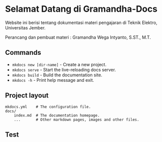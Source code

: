 # Selamat Datang di Gramandha-Docs
Website ini berisi tentang dokumentasi materi pengajaran di Teknik Elektro, Universitas Jember.

Perancang dan pembuat materi : Gramandha Wega Intyanto, S.ST., M.T.

## Commands

* `mkdocs new [dir-name]` - Create a new project.
* `mkdocs serve` - Start the live-reloading docs server.
* `mkdocs build` - Build the documentation site.
* `mkdocs -h` - Print help message and exit.

## Project layout

    mkdocs.yml    # The configuration file.
    docs/
        index.md  # The documentation homepage.
        ...       # Other markdown pages, images and other files.

## Test